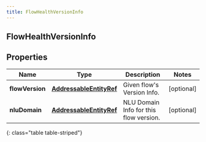 ```yaml
---
title: FlowHealthVersionInfo
---
```

## FlowHealthVersionInfo


## Properties

| Name | Type | Description | Notes |
| ------------ | ------------- | ------------- | ------------- |
| **flowVersion** | <!----><!---->[**AddressableEntityRef**](AddressableEntityRef.html)<!----> | Given flow's Version Info. |  [optional] |
| **nluDomain** | <!----><!---->[**AddressableEntityRef**](AddressableEntityRef.html)<!----> | NLU Domain Info for this flow version. |  [optional] |
{: class="table table-striped"}




